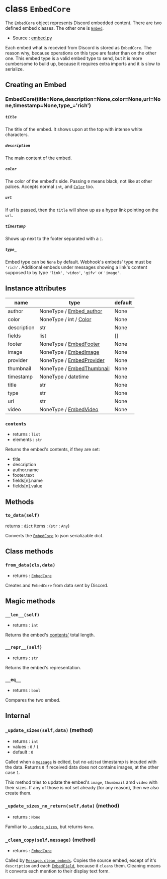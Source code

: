 # class `EmbedCore`

The `EmbedCore` object represents Discord embedded content. There are two defined
embed classes. The other one is [`Embed`](Embed.md).

- Source : [embed.py](https://github.com/HuyaneMatsu/hata/blob/master/hata/discord/embed.py)

Each embed what is recevied from Discord is stored as `EmbedCore`. The reason
why, because operations on this type are faster than on the other one. This
embed type is a valid embed type to send, but it is more cumbersome to build up,
because it requires extra imports and it is slow to serialize.

## Creating an Embed

### EmbedCore(title=None,description=None,color=None,url=None,timestamp=None,type_='rich')

##### `title`

The title of the embed. It shows upon at the top with intense white characters.

##### `description`

The main content of the embed.

##### `color`

The color of the embed's side. Passing `0` means black, not like at other
palces. Accepts normal `int`, and [`Color`](Color.md) too.

##### `url`

If url is passed, then the `title` will show up as a hyper link
pointing on the `url`.

##### `timestamp`

Shows up next to the footer separated with a `|`.

##### `type_`

Embed type can be `None` by default. Webhook's embeds' type must be `'rich'`.
Additional embeds under messages showing a link's content supposed to by type
`'link'`, `'video'`, `'gifv'` or `'image'`.

## Instance attributes

| name          | type                                              | default   |
|---------------|---------------------------------------------------|-----------|
| author        | NoneType / [Embed_author](EmbedAuthor.md)         | None      |
| color         | NoneType / int / [Color](Color.md)                | None      |
| description   | str                                               | None      |
| fields        | list                                              | []        |
| footer        | NoneType / [EmbedFooter](EmbedFooter.md)          | None      |
| image         | NoneType / [EmbedImage](EmbedImage.md)            | None      |
| provider      | NoneType / [EmbedProvider](EmbedProvider.md)      | None      |
| thumbnail     | NoneType / [EmbedThumbnail](EmbedThumbnail.md)    | None      |
| timestamp     | NoneType / datetime                               | None      |
| title         | str                                               | None      |
| type          | str                                               | None      |
| url           | str                                               | None      |
| video         | NoneType / [EmbedVideo](EmbedVideo.md)            | None      |

### `contents`

- returns : `list`
- elements : `str`

Returns the embed's contents, if they are set:
- title
- description
- author.name
- footer.text
- fields\[n\].name
- fields\[n\].value

## Methods

### `to_data(self)`

returns : `dict`
items : (`str` : `Any`)

Converts the [`EmbedCore`](EmbedCore.md) to json serializable dict.

## Class methods

### `from_data(cls,data)`

- returns : [`EmbedCore`](EmbedCore.md)

Creates and `EmbedCore` from data sent by Discord.

## Magic methods

### `__len__(self)`

- returns : `int`

Returns the embed's [contents'](#contents) total length.

### `__repr__(self)`

- returns : `str`

Returns the embed's representation.

### `__eq__`

- returns : `bool`

Compares the two embed.

## Internal

### `_update_sizes(self,data)` (method)

- returns : `int`
- values : `0` / `1`
- default : `0`

Called when a [`message`](Message.md) is edited, but no `edited` timestamp is
incuded with the data. Returns `0` if received data does not contains images,
at the other case `1`.

This method tries to update the embed's `image`, `thumbnail` amd `video` with
their sizes. If any of those is not set already (for any reason), then we also
create them.

### `_update_sizes_no_return(self,data)` (method)

- returns : `None`

Familiar to [`.update_sizes`](#_update_sizesselfdata-method), but returns
`None`.

### `_clean_copy(self,message)` (method)

- returns : [`EmbedCore`](EmbedCore.md)

Called by [`Message.clean_embeds`](Message.md#clean_embeds). Copies the source
embed, except of it's `description` and each [`EmbedField`](EmbedField.md),
because it `cleans` them. Cleaning means it converts each mention to their
display text form.


